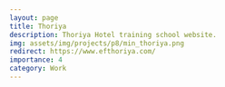 ```yaml
---
layout: page
title: Thoriya
description: Thoriya Hotel training school website.
img: assets/img/projects/p8/min_thoriya.png
redirect: https://www.efthoriya.com/
importance: 4
category: Work
---
```

